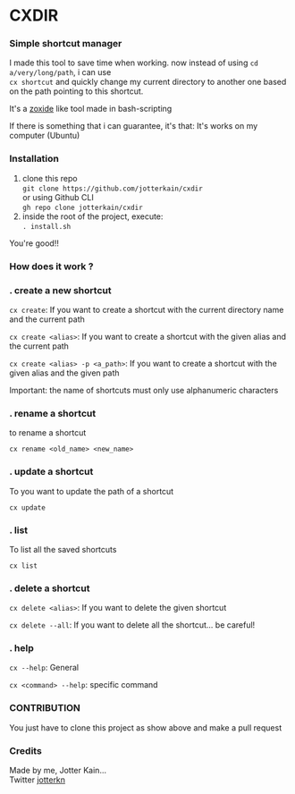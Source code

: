 # CXDIR 
### Simple shortcut manager

I made this tool to save time when working. now instead of using `cd a/very/long/path`, i can use <br/>
`cx shortcut` and quickly change my current directory to another one based on the path pointing to this shortcut.

It's a [zoxide](https://github.com/ajeetdsouza/zoxide) like tool made in bash-scripting

If there is something that i can guarantee, it's that: It's works on my computer (Ubuntu) 

### Installation 

1. clone this repo <br/>
`git clone https://github.com/jotterkain/cxdir` <br/>
or using Github CLI <br/>
`gh repo clone jotterkain/cxdir`
2. inside the root of the project, execute: <br/>
`. install.sh` <br/>


You're good!!

### How does it work ?

### . create a new shortcut 

`cx create`: If you want to create a shortcut with the current directory name and the current path

`cx create <alias>`: If you want to create a shortcut with the given alias and the  current path

`cx create <alias> -p <a_path>`: If you want to create a shortcut with the given alias and the given path

Important: the name of shortcuts must only use alphanumeric characters

### . rename a shortcut
to rename a shortcut 

`cx rename <old_name> <new_name>`

### . update a shortcut
To you want to update the path of a shortcut

`cx update` 

### . list
To list all the saved shortcuts

`cx list`

### . delete a shortcut 

`cx delete <alias>`: If you want to delete the given shortcut

`cx delete --all`: If you want to delete all the shortcut... be careful!

### . help

`cx --help`: General

`cx <command> --help`: specific command


### CONTRIBUTION

You just have to clone this project as show above and make a pull request


### Credits

Made by me, Jotter Kain...<br/>
Twitter [jotterkn](https://twitter.com/jotterkn)





